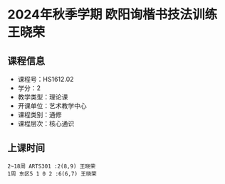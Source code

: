 # 2024年秋季学期 欧阳询楷书技法训练 王晓荣






## 课程信息

- 课程号：HS1612.02
- 学分：2
- 教学类型：理论课
- 开课单位：艺术教学中心
- 课程类别：通修
- 课程层次：核心通识

## 上课时间

```
2~18周 ARTS301 :2(8,9) 王晓荣
1周 东区5 1 0 2 :6(6,7) 王晓荣
```

